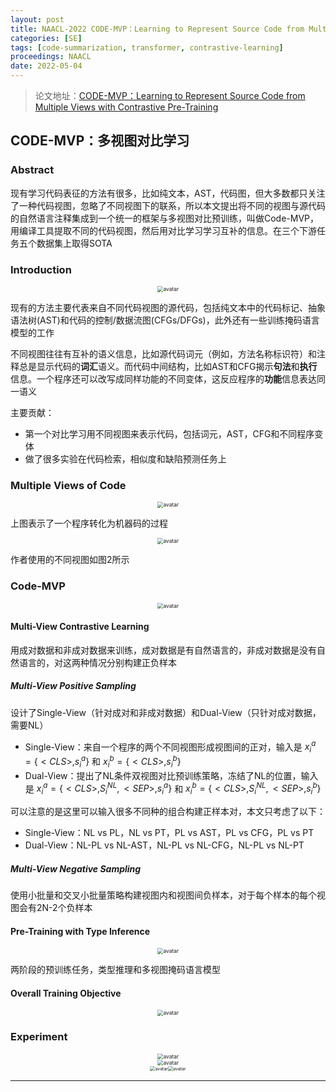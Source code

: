 ```yaml
---
layout: post
title: NAACL-2022 CODE-MVP：Learning to Represent Source Code from Multiple Views with Contrastive Pre-Training
categories: [SE]
tags: [code-summarization, transformer, contrastive-learning]
proceedings: NAACL
date: 2022-05-04
---
```


> 论文地址：[CODE-MVP：Learning to Represent Source Code from Multiple Views with Contrastive Pre-Training](http://arxiv.org/abs/2205.02029)

## CODE-MVP：多视图对比学习

### Abstract

现有学习代码表征的方法有很多，比如纯文本，AST，代码图，但大多数都只关注了一种代码视图，忽略了不同视图下的联系，所以本文提出将不同的视图与源代码的自然语言注释集成到一个统一的框架与多视图对比预训练，叫做Code-MVP，用编译工具提取不同的代码视图，然后用对比学习学习互补的信息。在三个下游任务五个数据集上取得SOTA

### Introduction

<div align="center" style="float:center"><img src="https://blog-img-1259433191.cos.ap-shanghai.myqcloud.com/CODE-MVP/tab1.png" alt="avatar" style="zoom:60%;" /></div>

现有的方法主要代表来自不同代码视图的源代码，包括纯文本中的代码标记、抽象语法树(AST)和代码的控制/数据流图(CFGs/DFGs)，此外还有一些训练掩码语言模型的工作

不同视图往往有互补的语义信息，比如源代码词元（例如，方法名称标识符）和注释总是显示代码的**词汇**语义。而代码中间结构，比如AST和CFG揭示**句法**和**执行**信息。一个程序还可以改写成同样功能的不同变体，这反应程序的**功能**信息表达同一语义

主要贡献：

- 第一个对比学习用不同视图来表示代码，包括词元，AST，CFG和不同程序变体
- 做了很多实验在代码检索，相似度和缺陷预测任务上

### Multiple Views of Code

<div align="center" style="float:center"><img src="https://blog-img-1259433191.cos.ap-shanghai.myqcloud.com/CODE-MVP/fig1.png" alt="avatar" style="zoom:60%;" /></div>

上图表示了一个程序转化为机器码的过程

<div align="center" style="float:center"><img src="https://blog-img-1259433191.cos.ap-shanghai.myqcloud.com/CODE-MVP/fig2.png" alt="avatar" style="zoom:60%;" /></div>

作者使用的不同视图如图2所示

### Code-MVP

<div align="center" style="float:center"><img src="https://blog-img-1259433191.cos.ap-shanghai.myqcloud.com/CODE-MVP/fig3.png" alt="avatar" style="zoom:60%;" /></div>

#### Multi-View Contrastive Learning

用成对数据和非成对数据来训练，成对数据是有自然语言的，非成对数据是没有自然语言的，对这两种情况分别构建正负样本

##### Multi-View Positive Sampling

设计了Single-View（针对成对和非成对数据）和Dual-View（只针对成对数据，需要NL）

- Single-View：来自一个程序的两个不同视图形成视图间的正对，输入是 $x_i^a=\{<CLS>,s_i^a\}$ 和 $x_i^b=\{<CLS>,s_i^b\}$
- Dual-View：提出了NL条件双视图对比预训练策略，冻结了NL的位置，输入是 $x_i^a=\{<CLS>,S_i^{NL},<SEP>,s_i^a\}$ 和 $x_i^b=\{<CLS>,S_i^{NL},<SEP>,s_i^b\}$

可以注意的是这里可以输入很多不同种的组合构建正样本对，本文只考虑了以下：

- Single-View：NL vs PL，NL vs PT，PL vs AST，PL vs CFG，PL vs PT
- Dual-View：NL-PL vs NL-AST，NL-PL vs NL-CFG，NL-PL vs NL-PT

##### Multi-View Negative Sampling

使用小批量和交叉小批量策略构建视图内和视图间负样本，对于每个样本的每个视图会有2N-2个负样本

#### Pre-Training with Type Inference

<div align="center" style="float:center"><img src="https://blog-img-1259433191.cos.ap-shanghai.myqcloud.com/CODE-MVP/fig4.png" alt="avatar" style="zoom:60%;" /></div>

两阶段的预训练任务，类型推理和多视图掩码语言模型

#### Overall Training Objective

<div align="center" style="float:center"><img src="https://blog-img-1259433191.cos.ap-shanghai.myqcloud.com/CODE-MVP/frm5.png" alt="avatar" style="zoom:60%;" /></div>

### Experiment

<div align="center" style="float:center"><img src="https://blog-img-1259433191.cos.ap-shanghai.myqcloud.com/CODE-MVP/tab2.png" alt="avatar" style="zoom:60%;" /></div>

<div align="center" style="float:center"><img src="https://blog-img-1259433191.cos.ap-shanghai.myqcloud.com/CODE-MVP/tab3-tab4.png" alt="avatar" style="zoom:60%;" /></div>

<div align="center" style="float:center"><img src="https://blog-img-1259433191.cos.ap-shanghai.myqcloud.com/CODE-MVP/tab5.png" alt="avatar" style="zoom:50%;" /><img src="https://blog-img-1259433191.cos.ap-shanghai.myqcloud.com/CODE-MVP/tab6.png" alt="avatar" style="zoom:50%;" /></div>

<HR align=left color=#987cb9 SIZE=1>

